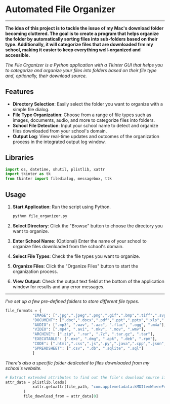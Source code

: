 # Automated File Organizer

---

**The idea of this project is to tackle the issue of my Mac's download folder becoming cluttered. The goal is to create a program that helps organize the folder by automatically sorting files into sub-folders based on their type. Additionally, it will categorize files that are downloaded frm my school, making it easier to keep everything well-organized and accessible.**

*The File Organizer is a Python application with a Tkinter GUI that helps you to categorize and organize your files into folders based on their file type and, optionally, their download source.*

## Features

- **Directory Selection**: Easily select the folder you want to organize with a simple file dialog.
- **File Type Organization**: Choose from a range of file types such as images, documents, audio, and more to categorize files into folders.
- **School File Detection**: Input your school name to detect and organize files downloaded from your school's domain.
- **Output Log**: View real-time updates and outcomes of the organization process in the integrated output log window.

## Libraries

```python
import os, datetime, shutil, plistlib, xattr
import tkinter as tk
from tkinter import filedialog, messagebox, ttk
```

## Usage

1. **Start Application**: Run the script using Python.

   ```python
   python file_organizer.py
   ```

2. **Select Directory**: Click the "Browse" button to choose the directory you want to organize.

3. **Enter School Name**: (Optional) Enter the name of your school to organize files downloaded from the school's domain.

4. **Select File Types**: Check the file types you want to organize.

5. **Organize Files**: Click the "Organize Files" button to start the organization process.

6. **View Output**: Check the output text field at the bottom of the application window for results and any error messages.

---

*I've set up a few pre-defined folders to store different file types.*

```python
file_formats = {
            "IMAGE": [".jpg",".jpeg",".png",".gif",".bmp",".tiff",".svg",".mov",".heic",".webm",".avif",],
            "DOCUMENT": [".doc",".docx",".pdf",".ppt",".pptx",".xls",".xlsx",".txt",".rtf"],
            "AUDIO": [".mp3", ".wav", ".aac", ".flac", ".ogg", ".m4a"],
            "VIDEO": [".mp4", ".avi", ".mkv", ".mov", ".wmv"],
            "ARCHIVE": [".zip", ".rar", ".7z", ".tar.gz", ".tar"],
            "EXECUTABLE": [".exe", ".dmg", ".apk", ".deb", ".rpm"],
            "CODE": [".html",".css",".js",".py",".java",".cpp",".json",".xml",".md",".yml",".yaml",".go",".rb",".php",".swift",".c",".h",".pl",".lua",".scala",".ts"],
            "SPREADSHEET": [".csv", ".db", ".sqlite", ".sql"]
            }
```

*There's also a specific folder dedicated to files downloaded from my school's website.*

```python
# Extract extended attributes to find out the file's download source if available
attr_data = plistlib.loads(
            xattr.getxattr(file_path, "com.applemetadata:kMDItemWhereFroms")
        )
        file_download_from = attr_data[0]
```
